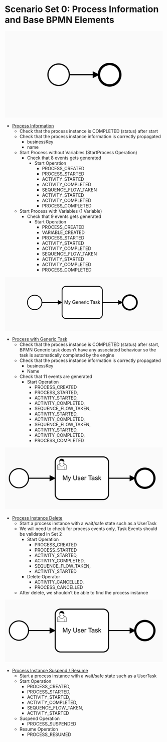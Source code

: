 
# Scenario Set 0: Process Information and Base BPMN Elements


![](../.gitbook/assets/set-0-start-end-events.png)
- [Process Information](https://github.com/salaboy/bpmn-scenarios/blob/master/processes/Process%20Information.bpmn20.xml) 
  - Check that the process instance is COMPLETED (status) after start
  - Check that the process instance information is correctly propagated
    - businessKey
    - name
  - Start Process without Variables (StartProcess Operation)
    - Check that 8 events gets generated
      - Start Operation
        - PROCESS_CREATED
        - PROCESS_STARTED
        - ACTIVITY_STARTED
        - ACTIVITY_COMPLETED
        - SEQUENCE_FLOW_TAKEN
        - ACTIVITY_STARTED
        - ACTIVITY_COMPLETED
        - PROCESS_COMPLETED
  - Start Process with Variables (1 Variable)
    - Check that 9 events gets generated
      - Start Operation
        - PROCESS_CREATED
        - VARIABLE_CREATED
        - PROCESS_STARTED
        - ACTIVITY_STARTED
        - ACTIVITY_COMPLETED
        - SEQUENCE_FLOW_TAKEN
        - ACTIVITY_STARTED
        - ACTIVITY_COMPLETED
        - PROCESS_COMPLETED

![](../.gitbook/assets/set-0-base-task.png)
- [Process with Generic Task](https://github.com/salaboy/bpmn-scenarios/blob/master/processes/Process%20with%20Generic%20%20BPMN%20Task.bpmn20.xml) 
  - Check that the process instance is COMPLETED (status) after start, BPMN Generic task doesn’t have any associated behaviour so the task is automatically completed by the engine
  - Check that the process instance information is correctly propagated
    - businessKey
    - Name
  - Check that 11 events are generated
    - Start Operation
      - PROCESS_CREATED
      - PROCESS_STARTED,
      - ACTIVITY_STARTED,
      - ACTIVITY_COMPLETED,
      - SEQUENCE_FLOW_TAKEN,
      - ACTIVITY_STARTED,
      - ACTIVITY_COMPLETED,
      - SEQUENCE_FLOW_TAKEN,
      - ACTIVITY_STARTED,
      - ACTIVITY_COMPLETED,
      - PROCESS_COMPLETED

![](../.gitbook/assets/set-0-wait-state.png)
- [Process Instance Delete](https://github.com/salaboy/bpmn-scenarios/blob/master/processes/UserTask%20with%20no%20User%20or%20Group%20Assignment.bpmn20.xml)
  - Start a process instance with a wait/safe state such as a UserTask
  - We will need to check for process events only, Task Events should be validated in Set 2
    - Start Operation
      - PROCESS_CREATED
      - PROCESS_STARTED
      - ACTIVITY_STARTED,
      - ACTIVITY_COMPLETED,
      - SEQUENCE_FLOW_TAKEN,
      - ACTIVITY_STARTED
    - Delete Operator
      - ACTIVITY_CANCELLED,
      - PROCESS_CANCELLED
  - After delete, we shouldn’t be able to find the process instance

![](../.gitbook/assets/set-0-wait-state.png)
- [Process Instance Suspend / Resume](https://github.com/salaboy/bpmn-scenarios/blob/master/processes/UserTask%20with%20no%20User%20or%20Group%20Assignment.bpmn20.xml) 
  - Start a process instance with a wait/safe state such as a UserTask
  - Start Operation
    - PROCESS_CREATED,
    - PROCESS_STARTED,
    - ACTIVITY_STARTED,
    - ACTIVITY_COMPLETED,
    - SEQUENCE_FLOW_TAKEN,
    - ACTIVITY_STARTED
  - Suspend Operation    
    - PROCESS_SUSPENDED
  - Resume Operation
    - PROCESS_RESUMED
